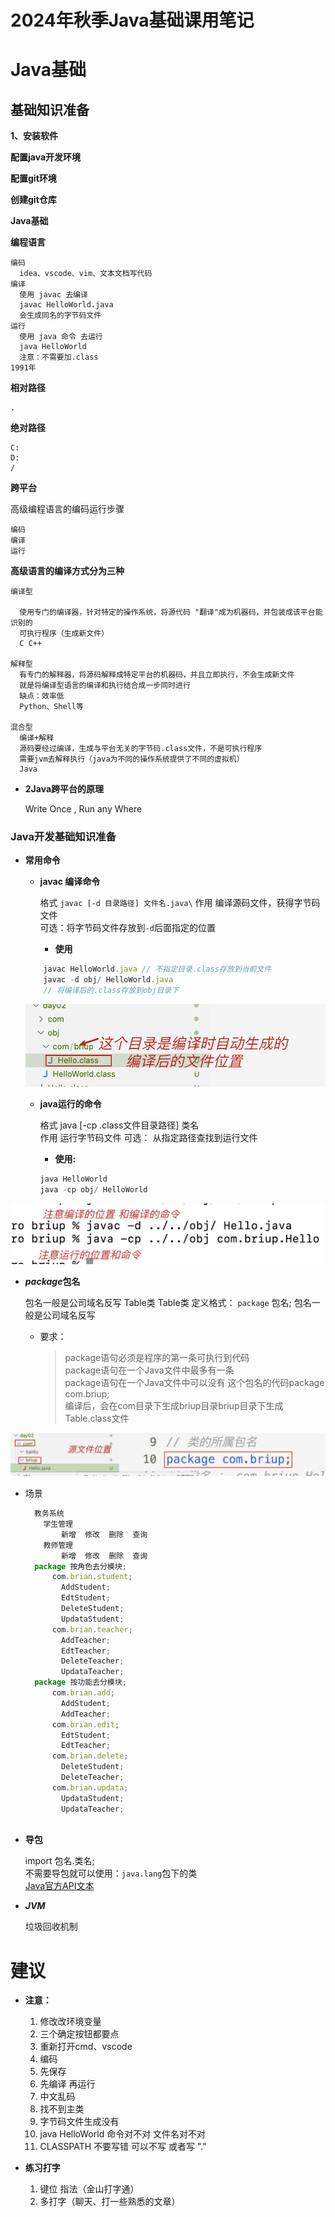 # 2024年秋季Java基础课用笔记
# Java基础
## 基础知识准备


**1、安装软件**

**配置java开发环境**

**配置git环境**

**创建git仓库**

**Java基础**

  **编程语言**

    编码
      idea、vscode、vim、文本文档写代码
    编译
      使用 javac 去编译
      javac HelloWorld.java
      会生成同名的字节码文件
    运行
      使用 java 命令 去运行
      java HelloWorld
      注意：不需要加.class
    1991年
**相对路径**

    .

**绝对路径**

    C:
    D:
    /

**跨平台**
 
  高级编程语言的编码运行步骤
 
    编码
    编译
    运行
  **高级语言的编译方式分为三种**
    
    编译型
    
      使用专门的编译器，针对特定的操作系统，将源代码 "翻译"成为机器码，并包装成该平台能识别的
      可执行程序（生成新文件）
      C C++
    
    解释型
      有专门的解释器，将源码解释成特定平台的机器码，并且立即执行，不会生成新文件
      就是将编译型语言的编译和执行结合成一步同时进行
      缺点：效率低
      Python、Shell等
    
    混合型
      编译+解释
      源码要经过编译，生成与平台无关的字节码.class文件，不是可执行程序
      需要jvm去解释执行（java为不同的操作系统提供了不同的虚拟机）
      Java 
- **2Java跨平台的原理**
   
    Write Once , Run any Where

### Java开发基础知识准备

- **常用命令**
  
  - **javac 编译命令**
  
      格式 `javac [-d 目录路径] 文件名.java\` 作用 编译源码文件，获得字节码文件\
      可选：将字节码文件存放到`-d`后面指定的位置

    - **使用** 


  ```js
      javac HelloWorld.java // 不指定目录.class存放到当前文件
      javac -d obj/ HelloWorld.java
      // 将编译后的.class存放到obj目录下
  ```

  ![字节码自动生成](./字节码自动生成.png)

  - **java运行的命令**

      格式 java [-cp .class文件目录路径] 类名\
      作用 运行字节码文件 可选： 从指定路径查找到运行文件
    - **使用:**

    ```js
    java HelloWorld
    java -cp obj/ HelloWorld
    ```
 ![运行指令图示](./编译及运行指令.png)
  - ***package*****包名**
  
      包名一般是公司域名反写
      Table类
      Table类
      定义格式：
        `package` 包名;
        包名一般是公司域名反写

    - 要求：

        > package语句必须是程序的第一条可执行到代码\
        > package语句在一个Java文件中最多有一条\
        >package语句在一个Java文件中可以没有
        >这个包名的代码package com.briup;\
        >编译后，会在com目录下生成briup目录briup目录下生成Table.class文件
      
![package的文件关系](./package的文件关系.png)
  - 场景
    ```js
      教务系统
        学生管理
            新增  修改  删除  查询
        教师管理
            新增  修改  删除  查询
      package 按角色去分模块;
          com.brian.student;
            AddStudent;
            EdtStudent;
            DeleteStudent;
            UpdataStudent;
          com.brian.teacher;
            AddTeacher;
            EdtTeacher;
            DeleteTeacher;
            UpdataTeacher;
      package 按功能去分模块;
          com.brian.add;
            AddStudent;
            AddTeacher;
          com.brian.edit;
            EdtStudent;
            EdtTeacher;
          com.brian.delete;
            DeleteStudent;
            DeleteTeacher;
          com.brian.updata;
            UpdataStudent;
            UpdataTeacher;
          
      ```

  - **导包**
    
      import 包名.类名;\
      不需要导包就可以使用：`java.lang`包下的类\
[Java官方API文本](https://tool.oschina.net/uploads/apidocs/jdk-zh/java/lang/package-summary.html)

- ***JVM***

    垃圾回收机制
      
# 建议
  - **注意：**

    1. 修改改环境变量
    2. 三个确定按钮都要点
    3. 重新打开cmd、vscode
    4. 编码
      1. 先保存
      2. 先编译 再运行
    5. 中文乱码
    6. 找不到主类
      1. 字节码文件生成没有
      2. java HelloWorld 命令对不对 文件名对不对
      3. CLASSPATH 不要写错 可以不写 或者写 "."

  - **练习打字**

    1. 键位 指法（金山打字通）
    2. 多打字（聊天、打一些熟悉的文章）

    

